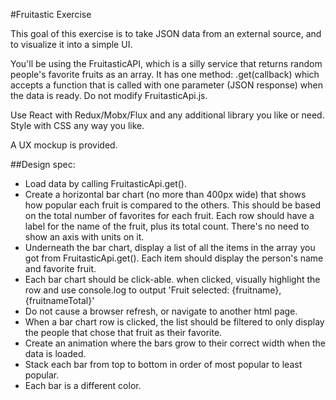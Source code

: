 #Fruitastic Exercise

This goal of this exercise is to take JSON data from an external source, and to visualize it into a simple UI.

You'll be using the FruitasticAPI, which is a silly service that returns random people's favorite fruits as an array. It has one method: .get(callback) which accepts a function that is called with one parameter (JSON response) when the data is ready. Do not modify FruitasticApi.js.

Use React with Redux/Mobx/Flux and any additional library you like or need. Style with CSS any way you like.

A UX mockup is provided.
  
  
##Design spec:

* Load data by calling FruitasticApi.get().
* Create a horizontal bar chart (no more than 400px wide) that shows how popular each fruit is compared to the others. This should be based on the total number of favorites for each fruit. Each row should have a label for the name of the fruit, plus its total count. There's no need to show an axis with units on it.
* Underneath the bar chart, display a list of all the items in the array you got from FruitasticApi.get(). Each item should display the person's name and favorite fruit.
* Each bar chart should be click-able. when clicked, visually highlight the row and use console.log to output 'Fruit selected: {fruitname}, {fruitnameTotal}'
* Do not cause a browser refresh, or navigate to another html page.
* When a bar chart row is clicked, the list should be filtered to only display the people that chose that fruit as their favorite.
* Create an animation where the bars grow to their correct width when the data is loaded.
* Stack each bar from top to bottom in order of most popular to least popular.
* Each bar is a different color.


